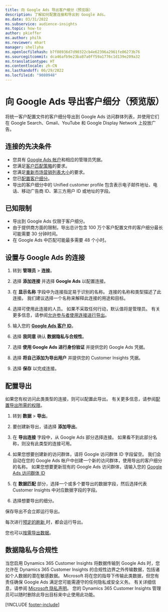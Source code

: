 ```yaml
---
title: 向 Google Ads 导出客户细分（预览版）
description: 了解如何配置连接和导出到 Google Ads。
ms.date: 03/31/2022
ms.subservice: audience-insights
ms.topic: how-to
author: pkieffer
ms.author: philk
ms.reviewer: mhart
manager: shellyha
ms.openlocfilehash: b7f08936d7d90322cb4e62396a2961fe06273b76
ms.sourcegitcommit: dca46afb9e23ba87a0ff59a1776c1d139e209a32
ms.translationtype: HT
ms.contentlocale: zh-CN
ms.lasthandoff: 06/29/2022
ms.locfileid: "9080948"
---
```

# <a name="export-segments-to-google-ads-preview"></a>向 Google Ads 导出客户细分（预览版）

将统一客户配置文件的客户细分导出到 Google Ads 访问群体列表，并使用它们在 Google Search、Gmail、YouTube 和 Google Display Network 上投放广告。 


## <a name="prerequisites-for-connection"></a>连接的先决条件

-   您具有 [Google Ads 帐户](https://ads.google.com/)和相应的管理员凭据。
-   您满足[客户匹配策略](https://support.google.com/adspolicy/answer/6299717)的要求。
-   您满足[重新市场营销列表大小](https://support.google.com/google-ads/answer/7558048)的要求。
-   您已[配置客户细分](segments.md)。
-   导出的客户细分中的 Unified customer profile 包含表示电子邮件地址、电话、移动广告商 ID、第三方用户 ID 或地址的字段。

## <a name="known-limitations"></a>已知限制

- 导出到 Google Ads 仅限于客户细分。
- 由于提供商方面的限制，导出总计包含 100 万个客户配置文件的客户细分最长可能需要 30 分钟时间。 
- 在 Google Ads 中匹配可能最多需要 48 个小时。

## <a name="set-up-connection-to-google-ads"></a>设置与 Google Ads 的连接

1. 转到 **管理员** > **连接**。

1. 选择 **添加连接** 并选择 **Google Ads** 以配置连接。

1. 在 **显示名称** 字段中为连接指定易于识别的名称。 连接的名称和类型描述了此连接。 我们建议选择一个名称来解释此连接的用途和目标。

1. 选择可使用此连接的人员。 如果不采取任何行动，默认值将是管理员。 有关更多信息，请参阅[允许参与者使用连接进行导出](connections.md#allow-contributors-to-use-a-connection-for-exports)。

1. 输入您的 **[Google Ads 客户 ID](https://support.google.com/google-ads/answer/1704344)**。

1. 选择 **我同意** 确认 **数据隐私与合规性**。

1. 选择 **使用 Google Ads 进行身份验证** 并提供您的 Google Ads 凭据。

1. 选择 **将自己添加为导出用户** 并提供您的 Customer Insights 凭据。

1. 选择 **保存** 以完成连接。 

## <a name="configure-an-export"></a>配置导出

如果您有权访问此类类型的连接，则可以配置此导出。 有关更多信息，请参阅[配置导出所需的权限](export-destinations.md#set-up-a-new-export)。

1. 转到 **数据** > **导出**。

1. 要创建新导出，请选择 **添加导出**。

1. 在 **导出连接** 字段中，从 Google Ads 部分选择连接。 如果看不到此部分名称，则没有此类型的连接可用。

1. 如果您想要创建新的访问群体，请将 Google 访问群体 ID 字段留空。 我们会自动在您的 Google Ads 帐户中创建一个新的访问群体，使用导出的客户细分的名称。 如果您想要更新现有的 Google Ads 访问群体，请输入您的 [Google Ads 访问群体 ID](https://support.google.com/google-ads/answer/7558048?hl=en#:~:text=Audience%20lists%20is%20a%20section,Display%20Network%20through%20remarketing%20campaigns.)

1. 在 **数据匹配** 部分，选择一个或多个要导出的数据字段，然后选择代表 Customer Insights 中对应数据字段的字段。

1. 选择想要导出的细分。 

保存导出不会立即运行导出。

每次进行[预定的刷新 ](system.md#schedule-tab)时，都会运行导出。 

您也可以[按需导出数据](export-destinations.md#run-exports-on-demand)。 

## <a name="data-privacy-and-compliance"></a>数据隐私与合规性

当您启用 Dynamics 365 Customer Insights 将数据传输到 Google Ads 时，您允许在 Dynamics 365 Customer Insights 的合规性边界之外传输数据，包括诸如个人数据的潜在敏感数据。 Microsoft 将在您的指导下传输此类数据，但您有责任确保 Google Ads 满足您可能需遵守的任何隐私或安全义务。 有关详细信息，请参阅 [Microsoft 隐私声明](https://go.microsoft.com/fwlink/?linkid=396732)。
您的 Dynamics 365 Customer Insights 管理员可以随时删除此导出目标来中止使用此功能。


[!INCLUDE [footer-include](includes/footer-banner.md)]
